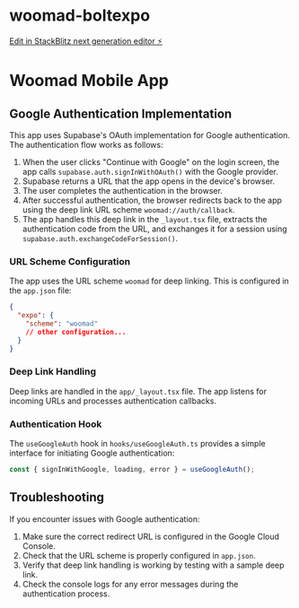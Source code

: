 # woomad-boltexpo

[Edit in StackBlitz next generation editor ⚡️](https://stackblitz.com/~/github.com/aglz14/woomad-boltexpo)

# Woomad Mobile App

## Google Authentication Implementation

This app uses Supabase's OAuth implementation for Google authentication. The authentication flow works as follows:

1. When the user clicks "Continue with Google" on the login screen, the app calls `supabase.auth.signInWithOAuth()` with the Google provider.
2. Supabase returns a URL that the app opens in the device's browser.
3. The user completes the authentication in the browser.
4. After successful authentication, the browser redirects back to the app using the deep link URL scheme `woomad://auth/callback`.
5. The app handles this deep link in the `_layout.tsx` file, extracts the authentication code from the URL, and exchanges it for a session using `supabase.auth.exchangeCodeForSession()`.

### URL Scheme Configuration

The app uses the URL scheme `woomad` for deep linking. This is configured in the `app.json` file:

```json
{
  "expo": {
    "scheme": "woomad"
    // other configuration...
  }
}
```

### Deep Link Handling

Deep links are handled in the `app/_layout.tsx` file. The app listens for incoming URLs and processes authentication callbacks.

### Authentication Hook

The `useGoogleAuth` hook in `hooks/useGoogleAuth.ts` provides a simple interface for initiating Google authentication:

```typescript
const { signInWithGoogle, loading, error } = useGoogleAuth();
```

## Troubleshooting

If you encounter issues with Google authentication:

1. Make sure the correct redirect URL is configured in the Google Cloud Console.
2. Check that the URL scheme is properly configured in `app.json`.
3. Verify that deep link handling is working by testing with a sample deep link.
4. Check the console logs for any error messages during the authentication process.
